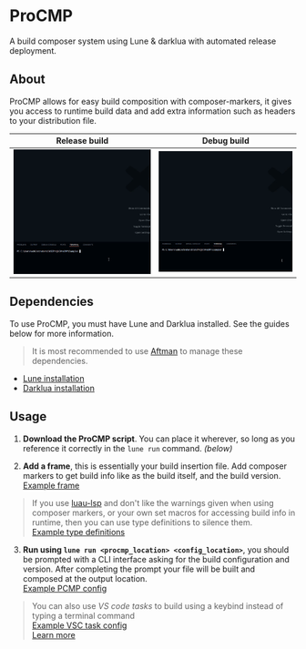 # ProCMP

A build composer system using Lune & darklua with automated release deployment.

## About

ProCMP allows for easy build composition with composer-markers, it gives you access to runtime build data and add extra information such as headers to your distribution file.

| Release build | Debug build |
|-|-|
| ![Release build](./Assets/releasePreview.gif) | ![Debug build](./Assets/debugPreview.gif) |

## Dependencies

To use ProCMP, you must have Lune and Darklua installed. See the guides below for more information.

> It is most recommended to use [Aftman](https://github.com/LPGhatguy/aftman) to manage these dependencies.

- [Lune installation](<https://lune-org.github.io/docs/getting-started/1-installation>)
- [Darklua installation](<https://github.com/seaofvoices/darklua>)

## Usage

1. **Download the ProCMP script**. You can place it wherever, so long as you reference it correctly in the `lune run` command. *(below)*

2. **Add a frame**, this is essentially your build insertion file. Add composer markers to get build info like as the build itself, and the build version.
</br> [Example frame](Example/build/frame.luau)

> If you use [luau-lsp](https://github.com/JohnnyMorganz/luau-lsp) and don't like the warnings given when using composer markers, or your own set macros for accessing build info in runtime, then you can use type definitions to silence them.
</br> [Example type definitions](Example/.globals/pcmp.d.luau)

3. **Run using `lune run <procmp_location> <config_location>`**, you should be prompted with a CLI interface asking for the build configuration and version. After completing the prompt your file will be built and composed at the output location.
</br> [Example PCMP config](Example/build/.pcmp.json)

> You can also use *VS code tasks* to build using a keybind instead of typing a terminal command
</br> [Example VSC task config](Example/.vscode/tasks.json)
</br> [Learn more](https://code.visualstudio.com/docs/debugtest/tasks)

